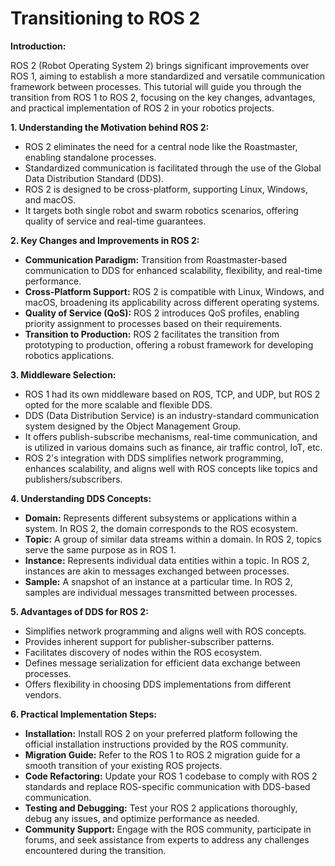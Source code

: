 # Transitioning to ROS 2

**Introduction:**

ROS 2 (Robot Operating System 2) brings significant improvements over ROS 1, aiming to establish a more standardized and versatile communication framework between processes. This tutorial will guide you through the transition from ROS 1 to ROS 2, focusing on the key changes, advantages, and practical implementation of ROS 2 in your robotics projects.

**1. Understanding the Motivation behind ROS 2:**

- ROS 2 eliminates the need for a central node like the Roastmaster, enabling standalone processes.
- Standardized communication is facilitated through the use of the Global Data Distribution Standard (DDS).
- ROS 2 is designed to be cross-platform, supporting Linux, Windows, and macOS.
- It targets both single robot and swarm robotics scenarios, offering quality of service and real-time guarantees.

**2. Key Changes and Improvements in ROS 2:**

- **Communication Paradigm:** Transition from Roastmaster-based communication to DDS for enhanced scalability, flexibility, and real-time performance.
- **Cross-Platform Support:** ROS 2 is compatible with Linux, Windows, and macOS, broadening its applicability across different operating systems.
- **Quality of Service (QoS):** ROS 2 introduces QoS profiles, enabling priority assignment to processes based on their requirements.
- **Transition to Production:** ROS 2 facilitates the transition from prototyping to production, offering a robust framework for developing robotics applications.

**3. Middleware Selection:**

- ROS 1 had its own middleware based on ROS, TCP, and UDP, but ROS 2 opted for the more scalable and flexible DDS.
- DDS (Data Distribution Service) is an industry-standard communication system designed by the Object Management Group.
- It offers publish-subscribe mechanisms, real-time communication, and is utilized in various domains such as finance, air traffic control, IoT, etc.
- ROS 2's integration with DDS simplifies network programming, enhances scalability, and aligns well with ROS concepts like topics and publishers/subscribers.

**4. Understanding DDS Concepts:**

- **Domain:** Represents different subsystems or applications within a system. In ROS 2, the domain corresponds to the ROS ecosystem.
- **Topic:** A group of similar data streams within a domain. In ROS 2, topics serve the same purpose as in ROS 1.
- **Instance:** Represents individual data entities within a topic. In ROS 2, instances are akin to messages exchanged between processes.
- **Sample:** A snapshot of an instance at a particular time. In ROS 2, samples are individual messages transmitted between processes.

**5. Advantages of DDS for ROS 2:**

- Simplifies network programming and aligns well with ROS concepts.
- Provides inherent support for publisher-subscriber patterns.
- Facilitates discovery of nodes within the ROS ecosystem.
- Defines message serialization for efficient data exchange between processes.
- Offers flexibility in choosing DDS implementations from different vendors.

**6. Practical Implementation Steps:**

- **Installation:** Install ROS 2 on your preferred platform following the official installation instructions provided by the ROS community.
- **Migration Guide:** Refer to the ROS 1 to ROS 2 migration guide for a smooth transition of your existing ROS projects.
- **Code Refactoring:** Update your ROS 1 codebase to comply with ROS 2 standards and replace ROS-specific communication with DDS-based communication.
- **Testing and Debugging:** Test your ROS 2 applications thoroughly, debug any issues, and optimize performance as needed.
- **Community Support:** Engage with the ROS community, participate in forums, and seek assistance from experts to address any challenges encountered during the transition.

 